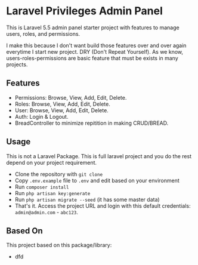 # Laravel Privileges Admin Panel
This is Laravel 5.5 admin panel starter project with features to manage users, roles, and permissions.

I make this because I don't want build those features over and over again everytime I start new project. DRY (Don't Repeat Yourself). As we know, users-roles-permissions are basic feature that must be exists in many projects.

## Features
- Permissions: Browse, View, Add, Edit, Delete. 
- Roles: Browse, View, Add, Edit, Delete.
- User: Browse, View, Add, Edit, Delete.
- Auth: Login & Logout.
- BreadController to minimize repitition in making CRUD/BREAD.

## Usage
This is not a Laravel Package. This is full laravel project and you do the rest depend on your project requirement.

- Clone the repository with `git clone`
- Copy `.env.example` file to `.env` and edit based on your environment
- Run `composer install`
- Run `php artisan key:generate`
- Run `php artisan migrate --seed` (it has some master data)
- That's it. Access the project URL and login with this default credentials: `admin@admin.com` - `abc123`.

## Based On
This project based on this package/library:
- dfd

